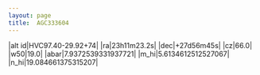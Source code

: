 ```yaml
---
layout: page
title:  AGC333604
--- 
```

|alt id|HVC97.40-29.92+74|
|ra|23h11m23.2s|
|dec|+27d56m45s|
|cz|66.0|
|w50|19.0|
|abar|7.9372539331937721|
|m_hi|5.6134612512527067|
|n_hi|19.084661375315207|
